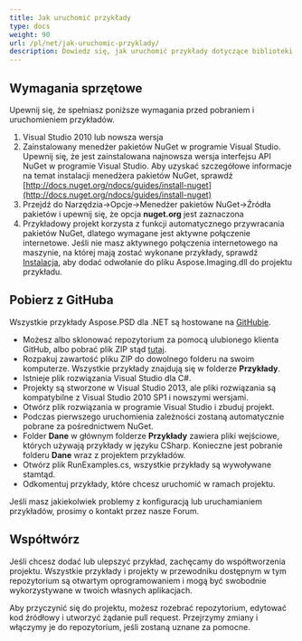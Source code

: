 ```yaml
---
title: Jak uruchomić przykłady
type: docs
weight: 90
url: /pl/net/jak-uruchomic-przyklady/
description: Dowiedz się, jak uruchomić przykłady dotyczące biblioteki formatu pliku PSD hostowanej na GitHubie.
---
```


## **Wymagania sprzętowe**
Upewnij się, że spełniasz poniższe wymagania przed pobraniem i uruchomieniem przykładów.

1. Visual Studio 2010 lub nowsza wersja
1. Zainstalowany menedżer pakietów NuGet w programie Visual Studio. Upewnij się, że jest zainstalowana najnowsza wersja interfejsu API NuGet w programie Visual Studio. Aby uzyskać szczegółowe informacje na temat instalacji menedżera pakietów NuGet, sprawdź [http://docs.nuget.org/ndocs/guides/install-nuget](http://docs.nuget.org/ndocs/guides/install-nuget)
1. Przejdź do Narzędzia->Opcje->Menedżer pakietów NuGet->Źródła pakietów i upewnij się, że opcja **nuget.org** jest zaznaczona
1. Przykładowy projekt korzysta z funkcji automatycznego przywracania pakietów NuGet, dlatego wymagane jest aktywne połączenie internetowe. Jeśli nie masz aktywnego połączenia internetowego na maszynie, na której mają zostać wykonane przykłady, sprawdź [Instalacja](/psd/pl/net/installation/), aby dodać odwołanie do pliku Aspose.Imaging.dll do projektu przykładu.
## **Pobierz z GitHuba**
Wszystkie przykłady Aspose.PSD dla .NET są hostowane na [GitHubie](https://github.com/aspose-psd/Aspose.PSD-for-.NET).

- Możesz albo sklonować repozytorium za pomocą ulubionego klienta GitHub, albo pobrać plik ZIP stąd [tutaj](https://github.com/aspose-psd/Aspose.PSD-for-.NET/archive/master.zip).
- Rozpakuj zawartość pliku ZIP do dowolnego folderu na swoim komputerze. Wszystkie przykłady znajdują się w folderze **Przykłady**.
- Istnieje plik rozwiązania Visual Studio dla C#.
- Projekty są stworzone w Visual Studio 2013, ale pliki rozwiązania są kompatybilne z Visual Studio 2010 SP1 i nowszymi wersjami.
- Otwórz plik rozwiązania w programie Visual Studio i zbuduj projekt.
- Podczas pierwszego uruchomienia zależności zostaną automatycznie pobrane za pośrednictwem NuGet.
- Folder **Dane** w głównym folderze **Przykłady** zawiera pliki wejściowe, których używają przykłady w języku CSharp. Konieczne jest pobranie folderu **Dane** wraz z projektem przykładów.
- Otwórz plik RunExamples.cs, wszystkie przykłady są wywoływane stamtąd.
- Odkomentuj przykłady, które chcesz uruchomić w ramach projektu.

Jeśli masz jakiekolwiek problemy z konfiguracją lub uruchamianiem przykładów, prosimy o kontakt przez nasze Forum.
## **Współtwórz**
Jeśli chcesz dodać lub ulepszyć przykład, zachęcamy do współtworzenia projektu. Wszystkie przykłady i projekty w przewodniku dostępnym w tym repozytorium są otwartym oprogramowaniem i mogą być swobodnie wykorzystywane w twoich własnych aplikacjach.

Aby przyczynić się do projektu, możesz rozebrać repozytorium, edytować kod źródłowy i utworzyć żądanie pull request. Przejrzymy zmiany i włączymy je do repozytorium, jeśli zostaną uznane za pomocne.
